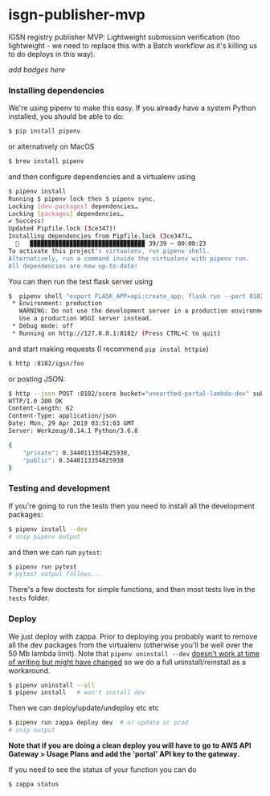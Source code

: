 # isgn-publisher-mvp
IGSN registry publisher MVP: Lightweight submission verification (too lightweight - we need to replace this with a Batch workflow as it's killing us to do deploys in this way).

_add badges here_

### Installing dependencies

We're using pipenv to make this easy. If you already have a system Python installed, you should be able to do:


```bash
$ pip install pipenv
```

or alternatively on MacOS

```bash
$ brew install pipenv
```

and then configure dependencies and a virtualenv using

```bash
$ pipenv install
Running $ pipenv lock then $ pipenv sync.
Locking [dev-packages] dependencies…
Locking [packages] dependencies…
✔ Success!
Updated Pipfile.lock (3ce347)!
Installing dependencies from Pipfile.lock (3ce347)…
  🐍   ▉▉▉▉▉▉▉▉▉▉▉▉▉▉▉▉▉▉▉▉▉▉▉▉▉▉▉▉▉▉▉▉ 39/39 — 00:00:23
To activate this project's virtualenv, run pipenv shell.
Alternatively, run a command inside the virtualenv with pipenv run.
All dependencies are now up-to-date!
```

You can then run the test flask server using

```bash
$  pipenv shell "export FLASK_APP=api:create_app; flask run --port 8182"  # or whatever
 * Environment: production
   WARNING: Do not use the development server in a production environment.
   Use a production WSGI server instead.
 * Debug mode: off
 * Running on http://127.0.0.1:8182/ (Press CTRL+C to quit)
```

and start making requests (I recommend `pip instal httpie`)

```bash
$ http :8182/igsn/foo
```

or posting JSON:

```bash
$ http --json POST :8182/score bucket="unearthed-portal-lambda-dev" submission_filename="explorer/example_submission_optimist.csv"
HTTP/1.0 200 OK
Content-Length: 62
Content-Type: application/json
Date: Mon, 29 Apr 2019 03:51:03 GMT
Server: Werkzeug/0.14.1 Python/3.6.8

{
    "private": 0.3440113354825938,
    "public": 0.3440113354825938
}
```

### Testing and development

If you're going to run the tests then you need to install all the development packages:

```bash
$ pipenv install --dev
# snip pipenv output
```

and then we can run `pytest`:

```bash
$ pipenv run pytest
# pytest output follows...
```

There's a few doctests for simple functions, and then most tests live in the `tests` folder.

### Deploy

We just deploy with zappa. Prior to deploying you probably want to remove all the dev
packages from the virtualenv (otherwise you'll be well over the 50 Mb lambda limit). Note that `pipenv uninstall --dev` [doesn't work at time of writing but might have changed](https://github.com/pypa/pipenv/issues/3385) so we do a full uninstall/reinstall as a workaround.

```bash
$ pipenv uninstall --all
$ pipenv install   # won't install dev
```

Then we can deploy/update/undeploy etc etc

```bash
$ pipenv run zappa deploy dev  # or update or prod
# snip output
```

**Note that if you are doing a clean deploy you will have to go to AWS API Gateway > Usage Plans and add the 'portal' API key to the gateway.**

If you need to see the status of your function you can do

```bash
$ zappa status
```